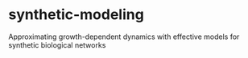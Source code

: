 # synthetic-modeling
Approximating growth-dependent dynamics with effective models for synthetic biological networks
